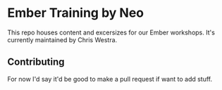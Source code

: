 # Ember Training by Neo

This repo houses content and excersizes for our Ember workshops.
It's currently maintained by Chris Westra. 

## Contributing

For now I'd say it'd be good to make a pull request if want to add stuff.
